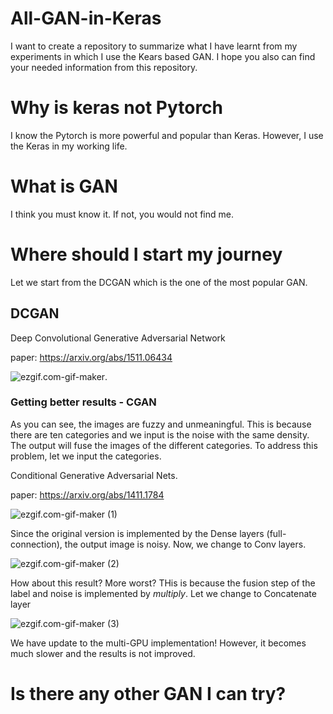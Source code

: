 # All-GAN-in-Keras

I want to create a repository to summarize what I have learnt from my experiments in which I use the Kears based GAN. I hope you also can find your needed information from this repository. 

# Why is keras not Pytorch

I know the Pytorch is more powerful and popular than Keras. However, I use the Keras in my working life. 

# What is GAN

I think you must know it. If not, you would not find me. 

# Where should I start my journey

Let we start from the DCGAN which is the one of the most popular GAN. 

## DCGAN
Deep Convolutional Generative Adversarial Network

paper: https://arxiv.org/abs/1511.06434 

![ezgif.com-gif-maker](https://i.imgur.com/jabOfBc.gif).

### Getting better results - CGAN

As you can see, the images are fuzzy and unmeaningful. This is because there are ten categories and we input is the noise with the same density. The output will fuse the images of the different categories. To address this problem, let we input the categories. 

Conditional Generative Adversarial Nets.

paper: https://arxiv.org/abs/1411.1784

![ezgif.com-gif-maker (1)](https://i.imgur.com/BwMtZpd.gif)

Since the original version is implemented by the Dense layers (full-connection), the output image is noisy. Now, we change to Conv layers.

![ezgif.com-gif-maker (2)](https://i.imgur.com/7RgnDDs.gif)

How about this result? More worst? THis is because the fusion step of the label and noise is implemented by *multiply*. Let we change to Concatenate layer

![ezgif.com-gif-maker (3)](https://i.imgur.com/Wh8M1A7.gif)

We have update to the multi-GPU implementation! However, it becomes much slower and the results is not improved.



# Is there any other GAN I can try?